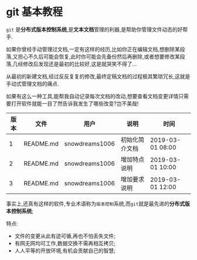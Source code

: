 # git 基本教程

`git` 是**分布式版本控制系统**,是**文本文档**管理的利器,是帮助你管理文件动态的好帮手.

如果你曾经手动管理过文档,一定有这样的经历,比如你正在编辑文档,想删除某段落,又担心不久后可能会恢复,此时你可能会先备份然后再删除,或者想要修改某段落,几经修改后发现还是最初的比较好,这是就哭笑不得了...

从最初的新建文档,经过反反复复的修改,最终定稿文档的过程极其繁琐冗长,这就是手动式管理文档的痛点.

如果有这么一种工具,能帮我自动记录每次文档的改动,想要查看文档变更详情只需要打开软件就能一目了然告诉我发生了哪些改变?岂不美哉!

|版本|文件|用户|说明|时间|
|-|-|-|-|-|
|1|README.md|snowdreams1006|初始化简介文档|2019-03-01 08:00|
|2|README.md|snowdreams1006|增加特点说明|2019-03-01 10:00|
|3|README.md|snowdreams1006|增加要求说明|2019-03-01 12:00|

事实上,还真有这样的软件,专业术语称为`版本控制`系统,而`git`就是最先进的**分布式版本控制系统**;

特点:

- 文件的变更从此有迹可循,再也不怕丢失文件;
- 有网无网均可工作,数据交换不需再相互拷贝;
- 人人平等的开放环境,有机会贡献自己的智慧;

